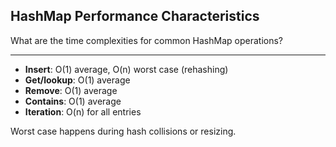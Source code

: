 ## HashMap Performance Characteristics

What are the time complexities for common HashMap operations?

---

- **Insert**: O(1) average, O(n) worst case (rehashing)
- **Get/lookup**: O(1) average
- **Remove**: O(1) average
- **Contains**: O(1) average
- **Iteration**: O(n) for all entries

Worst case happens during hash collisions or resizing.

